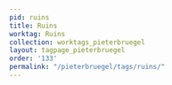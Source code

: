 ```yaml
---
pid: ruins
title: Ruins
worktag: Ruins
collection: worktags_pieterbruegel
layout: tagpage_pieterbruegel
order: '133'
permalink: "/pieterbruegel/tags/ruins/"
---
```

